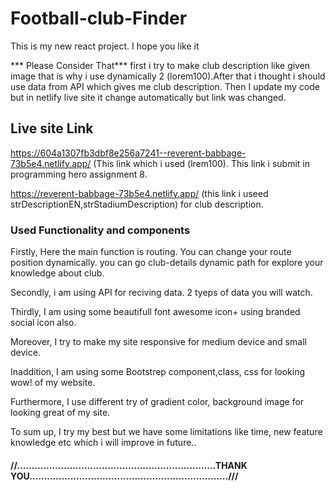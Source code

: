 # Football-club-Finder

This is my new react project. I hope you like it

*** Please Consider That***
first i try to make club description like given image that is why i use dynamically 2 (lorem100).After that i thought i should use data from API which 
gives me club description. Then I update my code but in netlify live site it change automatically but link was changed.

## Live site Link
https://604a1307fb3dbf8e256a7241--reverent-babbage-73b5e4.netlify.app/ (This link which i used (lrem100). This link i submit in programming hero assignment 8.

https://reverent-babbage-73b5e4.netlify.app/ (this link i useed strDescriptionEN,strStadiumDescription) for club description.

### Used Functionality and components 
 Firstly, Here the main function is routing. You can change your route position dynamically. 
you can go club-details dynamic path for explore your knowledge about club.

Secondly, i am using API for reciving data. 2 tyeps of data you will watch.

Thirdly, I am using some beautifull font awesome icon+ using branded social icon also.

 Moreover, I try to make my site responsive for medium device and small device.

Inaddition, I am using some Bootstrep component,class, css for looking wow! of my website.

Furthermore, I use different try of gradient color, background image for looking great of my site.

To sum up, I try my best but we have some limitations like time, new feature knowledge etc which i will improve in future..


#### //....................................................................THANK YOU....................................................................///
